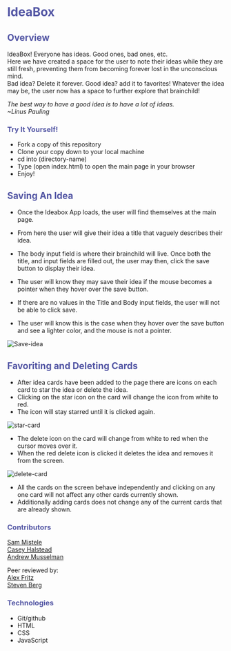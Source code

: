 # <span style="color: #5356A4;">IdeaBox</span>


## <span style="color: #5356A4;">Overview</span>
IdeaBox! Everyone has ideas. Good ones, bad ones, etc.
\
Here we have created a space for the user to note their ideas while they are still fresh, preventing them from becoming forever lost in the unconscious mind.
\
Bad idea? Delete it forever. Good idea? add it to favorites! Whatever the idea may be, the user now has a space to further explore that brainchild!

*The best way to have a good idea is to have a lot of ideas.
\
~Linus Pauling*

### <span style="color: #5356A4;">Try It Yourself!</span>
- Fork a copy of this repository
- Clone your copy down to your local machine
- cd into (directory-name)
- Type (open index.html) to open the main page in your browser
- Enjoy!

## <span style="color: #5356A4;">Saving An Idea</span>
  - Once the Ideabox App loads, the user will find themselves at the main page.

  - From here the user will give their idea a title that vaguely describes their idea.
  - The body input field is where their brainchild will live. Once both the title, and input fields are filled out, the user may then, click the save button to display their idea.
  - The user will know they may save their idea if the mouse becomes a pointer when they hover over the save button.
  - If there are no values in the Title and Body input fields, the user will not be able to click save.
  - The user will know this is the case when they hover over the save button and see a lighter color, and the mouse is not a pointer.

  ![Save-idea](https://user-images.githubusercontent.com/92277979/148868519-5dadc233-da0a-412b-8a1d-ea8bb98235dd.gif)

## <span style="color: #5356A4;">Favoriting and Deleting Cards</span>
  - After idea cards have been added to the page there are icons on each card to star the idea or delete the idea.
  - Clicking on the star icon on the card will change the icon from white to red.
  - The icon will stay starred until it is clicked again.

  ![star-card](https://user-images.githubusercontent.com/92277979/148860894-6bc92a19-2a4e-4e71-8d3c-8e4efb657247.gif)
  - The delete icon on the card will change from white to red when the cursor moves over it.
  - When the red delete icon is clicked it deletes the idea and removes it from the screen.

  ![delete-card](https://user-images.githubusercontent.com/92277979/148860845-c3a440ab-5bf6-4aab-8acd-3ad963b6ef12.gif)
  - All the cards on the screen behave independently and clicking on any one card will not affect any other cards currently shown.
  - Additionally adding cards does not change any of the current cards that are already shown.

### <span style="color: #5356A4;">Contributors</span>

[Sam Mistele](https://github.com/SamusMist)
\
[Casey Halstead](https://github.com/chalstead16)
\
[Andrew Musselman](https://github.com/Andrew-Musselman)

Peer reviewed by:
\
[Alex Fritz](https://github.com/alexmfritz)
\
[Steven Berg](https://github.com/saberg1)

### <span style="color: #5356A4;">Technologies</span>
- Git/github
- HTML
- CSS
- JavaScript
